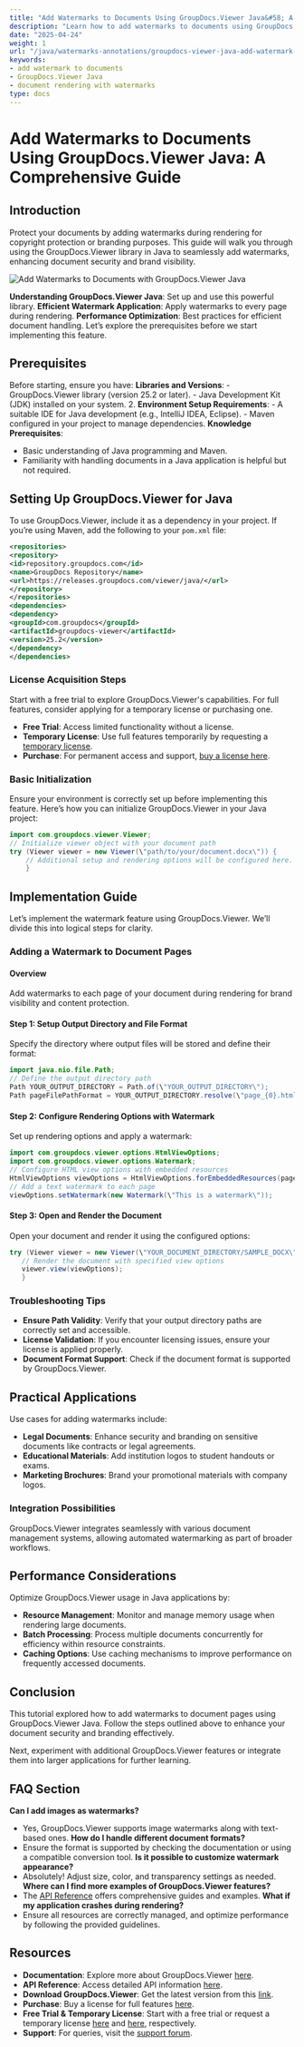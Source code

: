 ```yaml
---
title: "Add Watermarks to Documents Using GroupDocs.Viewer Java&#58; A Comprehensive Guide"
description: "Learn how to add watermarks to documents using GroupDocs.Viewer in Java. Enhance document security and branding with this step-by-step tutorial."
date: "2025-04-24"
weight: 1
url: "/java/watermarks-annotations/groupdocs-viewer-java-add-watermark-documents/"
keywords:
- add watermark to documents
- GroupDocs.Viewer Java
- document rendering with watermarks
type: docs
---
```

# Add Watermarks to Documents Using GroupDocs.Viewer Java: A Comprehensive Guide

## Introduction

Protect your documents by adding watermarks during rendering for copyright protection or branding purposes. This guide will walk you through using the GroupDocs.Viewer library in Java to seamlessly add watermarks, enhancing document security and brand visibility.

![Add Watermarks to Documents with GroupDocs.Viewer Java](/viewer/watermarks-annotations/add-watermarks-to-documents.png)

**Understanding GroupDocs.Viewer Java**: 
Set up and use this powerful library.
**Efficient Watermark Application**: 
Apply watermarks to every page during rendering.
**Performance Optimization**: Best practices for efficient document handling.
Let’s explore the prerequisites before we start implementing this feature.
## Prerequisites
Before starting, ensure you have:
**Libraries and Versions**:
	- GroupDocs.Viewer library (version 25.2 or later).
	- Java Development Kit (JDK) installed on your system. 
2. **Environment Setup Requirements**:
	- A suitable IDE for Java development (e.g., IntelliJ IDEA, Eclipse).
	- Maven configured in your project to manage dependencies.
**Knowledge Prerequisites**:
- Basic understanding of Java programming and Maven.
- Familiarity with handling documents in a Java application is helpful but not required.
## Setting Up GroupDocs.Viewer for Java
To use GroupDocs.Viewer, include it as a dependency in your project. If you’re using Maven, add the following to your `pom.xml` file:
```xml
<repositories>
<repository>
<id>repository.groupdocs.com</id>
<name>GroupDocs Repository</name>
<url>https://releases.groupdocs.com/viewer/java/</url>
</repository>
</repositories>
<dependencies>
<dependency>
<groupId>com.groupdocs</groupId>
<artifactId>groupdocs-viewer</artifactId>
<version>25.2</version>
</dependency>
</dependencies>
```

### License Acquisition Steps
Start with a free trial to explore GroupDocs.Viewer's capabilities. For full features, consider applying for a temporary license or purchasing one.
- **Free Trial**: Access limited functionality without a license.
- **Temporary License**: Use full features temporarily by requesting a [temporary license](https://purchase.groupdocs.com/temporary-license/).
- **Purchase**: For permanent access and support, [buy a license here](https://purchase.groupdocs.com/buy).
### Basic Initialization
Ensure your environment is correctly set up before implementing this feature. Here’s how you can initialize GroupDocs.Viewer in your Java project:
```java
import com.groupdocs.viewer.Viewer;
// Initialize viewer object with your document path
try (Viewer viewer = new Viewer(\"path/to/your/document.docx\")) {
	// Additional setup and rendering options will be configured here.
	}
```

## Implementation Guide
Let’s implement the watermark feature using GroupDocs.Viewer. We’ll divide this into logical steps for clarity.
### Adding a Watermark to Document Pages
#### Overview
Add watermarks to each page of your document during rendering for brand visibility and content protection.
#### Step 1: Setup Output Directory and File Format
Specify the directory where output files will be stored and define their format:
```java
import java.nio.file.Path;
// Define the output directory path
Path YOUR_OUTPUT_DIRECTORY = Path.of(\"YOUR_OUTPUT_DIRECTORY\");
Path pageFilePathFormat = YOUR_OUTPUT_DIRECTORY.resolve(\"page_{0}.html\");
```
#### Step 2: Configure Rendering Options with Watermark
Set up rendering options and apply a watermark:
```java
import com.groupdocs.viewer.options.HtmlViewOptions;
import com.groupdocs.viewer.options.Watermark;
// Configure HTML view options with embedded resources
HtmlViewOptions viewOptions = HtmlViewOptions.forEmbeddedResources(pageFilePathFormat);
// Add a text watermark to each page
viewOptions.setWatermark(new Watermark(\"This is a watermark\"));
```

#### Step 3: Open and Render the Document
Open your document and render it using the configured options:
```java
try (Viewer viewer = new Viewer(\"YOUR_DOCUMENT_DIRECTORY/SAMPLE_DOCX\")) {
   // Render the document with specified view options
   viewer.view(viewOptions);
   }
```

### Troubleshooting Tips
- **Ensure Path Validity**: Verify that your output directory paths are correctly set and accessible.
- **License Validation**: If you encounter licensing issues, ensure your license is applied properly.
- **Document Format Support**: Check if the document format is supported by GroupDocs.Viewer.
## Practical Applications
Use cases for adding watermarks include:
- **Legal Documents**: 
Enhance security and branding on sensitive documents like contracts or legal agreements.
- **Educational Materials**: 
Add institution logos to student handouts or exams.
- **Marketing Brochures**: Brand your promotional materials with company logos.
### Integration Possibilities
GroupDocs.Viewer integrates seamlessly with various document management systems, allowing automated watermarking as part of broader workflows.
## Performance Considerations
Optimize GroupDocs.Viewer usage in Java applications by:
- **Resource Management**: Monitor and manage memory usage when rendering large documents.
- **Batch Processing**: Process multiple documents concurrently for efficiency within resource constraints.
- **Caching Options**: Use caching mechanisms to improve performance on frequently accessed documents.
## Conclusion
This tutorial explored how to add watermarks to document pages using GroupDocs.Viewer Java. Follow the steps outlined above to enhance your document security and branding effectively.

Next, experiment with additional GroupDocs.Viewer features or integrate them into larger applications for further learning.
## FAQ Section
**Can I add images as watermarks?**
- Yes, GroupDocs.Viewer supports image watermarks along with text-based ones.
**How do I handle different document formats?**
- Ensure the format is supported by checking the documentation or using a compatible conversion tool.
**Is it possible to customize watermark appearance?**
- Absolutely! Adjust size, color, and transparency settings as needed.
**Where can I find more examples of GroupDocs.Viewer features?**
- The [API Reference](https://reference.groupdocs.com/viewer/java/) offers comprehensive guides and examples.
**What if my application crashes during rendering?**
- Ensure all resources are correctly managed, and optimize performance by following the provided guidelines.

## Resources
- **Documentation**: Explore more about GroupDocs.Viewer [here](https://docs.groupdocs.com/viewer/java/).
- **API Reference**: Access detailed API information [here](https://reference.groupdocs.com/viewer/java/).
- **Download GroupDocs.Viewer**: Get the latest version from this [link](https://releases.groupdocs.com/viewer/java/).
- **Purchase**: Buy a license for full features [here](https://purchase.groupdocs.com/buy).
- **Free Trial & Temporary License**: Start with a free trial or request a temporary license [here](https://releases.groupdocs.com/viewer/java/) and [here](https://purchase.groupdocs.com/temporary-license/), respectively.
- **Support**: For queries, visit the [support forum](https://forum.groupdocs.com/viewer/).

